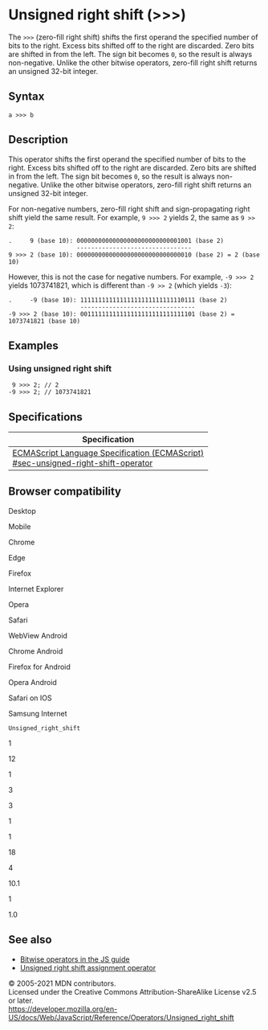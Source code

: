 # Unsigned right shift (&gt;&gt;&gt;)

The `>>>` (zero-fill right shift) shifts the first operand the specified number of bits to the right. Excess bits shifted off to the right are discarded. Zero bits are shifted in from the left. The sign bit becomes `0`, so the result is always non-negative. Unlike the other bitwise operators, zero-fill right shift returns an unsigned 32-bit integer.

## Syntax

    a >>> b

## Description

This operator shifts the first operand the specified number of bits to the right. Excess bits shifted off to the right are discarded. Zero bits are shifted in from the left. The sign bit becomes `0`, so the result is always non-negative. Unlike the other bitwise operators, zero-fill right shift returns an unsigned 32-bit integer.

For non-negative numbers, zero-fill right shift and sign-propagating right shift yield the same result. For example, `9 >>> 2` yields 2, the same as `9 >> 2`:

    .     9 (base 10): 00000000000000000000000000001001 (base 2)
                       --------------------------------
    9 >>> 2 (base 10): 00000000000000000000000000000010 (base 2) = 2 (base 10)

However, this is not the case for negative numbers. For example, `-9 >>> 2` yields 1073741821, which is different than `-9 >> 2` (which yields `-3`):

    .     -9 (base 10): 11111111111111111111111111110111 (base 2)
                        --------------------------------
    -9 >>> 2 (base 10): 00111111111111111111111111111101 (base 2) = 1073741821 (base 10)

## Examples

### Using unsigned right shift

     9 >>> 2; // 2
    -9 >>> 2; // 1073741821

## Specifications

<table><thead><tr class="header"><th>Specification</th></tr></thead><tbody><tr class="odd"><td><a href="https://tc39.es/ecma262/#sec-unsigned-right-shift-operator">ECMAScript Language Specification (ECMAScript)<br />
<span class="small">#sec-unsigned-right-shift-operator</span></a></td></tr></tbody></table>

## Browser compatibility

Desktop

Mobile

Chrome

Edge

Firefox

Internet Explorer

Opera

Safari

WebView Android

Chrome Android

Firefox for Android

Opera Android

Safari on IOS

Samsung Internet

`Unsigned_right_shift`

1

12

1

3

3

1

1

18

4

10.1

1

1.0

## See also

-   [Bitwise operators in the JS guide](https://developer.mozilla.org/en-US/docs/Web/JavaScript/Guide/Expressions_and_Operators#bitwise)
-   [Unsigned right shift assignment operator](unsigned_right_shift_assignment)

© 2005-2021 MDN contributors.  
Licensed under the Creative Commons Attribution-ShareAlike License v2.5 or later.  
<a href="https://developer.mozilla.org/en-US/docs/Web/JavaScript/Reference/Operators/Unsigned_right_shift" class="_attribution-link">https://developer.mozilla.org/en-US/docs/Web/JavaScript/Reference/Operators/Unsigned_right_shift</a>
